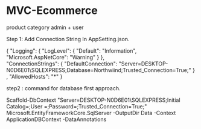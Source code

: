 # MVC-Ecommerce
product category admin + user

Step 1: Add Connection String In AppSetting.json.

{
  "Logging": {
    "LogLevel": {
      "Default": "Information",
      "Microsoft.AspNetCore": "Warning"
    }
  },  
    "ConnectionStrings": {
      "DefaultConnection": "Server=DESKTOP-N0D6E01\\SQLEXPRESS;Database=Northwiind;Trusted_Connection=True;"
    }
  ,
  "AllowedHosts": "*"
}

step2 : command for database first approach.

 Scaffold-DbContext "Server=DESKTOP-N0D6E01\SQLEXPRESS;Initial Catalog=;User =;Password=;Trusted_Connection=True;" Microsoft.EntityFrameworkCore.SqlServer -OutputDir Data -Context ApplicationDBContext -DataAnnotations
